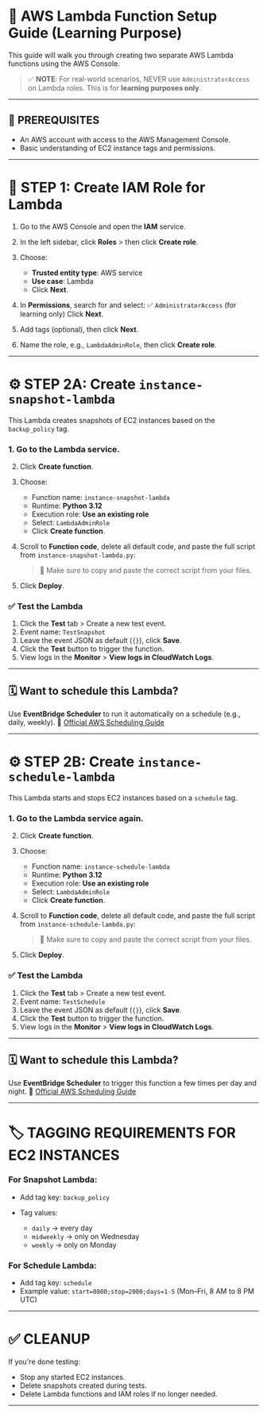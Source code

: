 # 📘 AWS Lambda Function Setup Guide (Learning Purpose)

This guide will walk you through creating two separate AWS Lambda functions using the AWS Console.

> ✅ **NOTE**: For real-world scenarios, NEVER use `AdministratorAccess` on Lambda roles. This is for **learning purposes only**.

---

## 🧾 PREREQUISITES

* An AWS account with access to the AWS Management Console.
* Basic understanding of EC2 instance tags and permissions.

---

# 🔐 STEP 1: Create IAM Role for Lambda

1. Go to the AWS Console and open the **IAM** service.

2. In the left sidebar, click **Roles** > then click **Create role**.

3. Choose:

   * **Trusted entity type**: AWS service
   * **Use case**: Lambda
   * Click **Next**.

4. In **Permissions**, search for and select:
   ✅ `AdministratorAccess` (for learning only)
   Click **Next**.

5. Add tags (optional), then click **Next**.

6. Name the role, e.g., `LambdaAdminRole`, then click **Create role**.

---

# ⚙️ STEP 2A: Create `instance-snapshot-lambda`

This Lambda creates snapshots of EC2 instances based on the `backup_policy` tag.

### 1. Go to the **Lambda** service.

2. Click **Create function**.

3. Choose:

   * Function name: `instance-snapshot-lambda`
   * Runtime: **Python 3.12**
   * Execution role: **Use an existing role**
   * Select: `LambdaAdminRole`
   * Click **Create function**.

4. Scroll to **Function code**, delete all default code, and paste the full script from `instance-snapshot-lambda.py`:

   > 📌 Make sure to copy and paste the correct script from your files.

5. Click **Deploy**.

### ✅ Test the Lambda

1. Click the **Test** tab > Create a new test event.
2. Event name: `TestSnapshot`
3. Leave the event JSON as default (`{}`), click **Save**.
4. Click the **Test** button to trigger the function.
5. View logs in the **Monitor** > **View logs in CloudWatch Logs**.

---

## 🗓️ Want to schedule this Lambda?

Use **EventBridge Scheduler** to run it automatically on a schedule (e.g., daily, weekly).
🔗 [Official AWS Scheduling Guide](https://docs.aws.amazon.com/lambda/latest/dg/with-eventbridge-scheduler.html)

---

# ⚙️ STEP 2B: Create `instance-schedule-lambda`

This Lambda starts and stops EC2 instances based on a `schedule` tag.

### 1. Go to the **Lambda** service again.

2. Click **Create function**.

3. Choose:

   * Function name: `instance-schedule-lambda`
   * Runtime: **Python 3.12**
   * Execution role: **Use an existing role**
   * Select: `LambdaAdminRole`
   * Click **Create function**.

4. Scroll to **Function code**, delete all default code, and paste the full script from `instance-schedule-lambda.py`:

   > 📌 Make sure to copy and paste the correct script from your files.

5. Click **Deploy**.

### ✅ Test the Lambda

1. Click the **Test** tab > Create a new test event.
2. Event name: `TestSchedule`
3. Leave the event JSON as default (`{}`), click **Save**.
4. Click the **Test** button to trigger the function.
5. View logs in the **Monitor** > **View logs in CloudWatch Logs**.

---

## 🗓️ Want to schedule this Lambda?

Use **EventBridge Scheduler** to trigger this function a few times per day and night.
🔗 [Official AWS Scheduling Guide](https://docs.aws.amazon.com/lambda/latest/dg/with-eventbridge-scheduler.html)

---

# 🏷️ TAGGING REQUIREMENTS FOR EC2 INSTANCES

### For Snapshot Lambda:

* Add tag key: `backup_policy`
* Tag values:

  * `daily` → every day
  * `midweekly` → only on Wednesday
  * `weekly` → only on Monday

### For Schedule Lambda:

* Add tag key: `schedule`
* Example value: `start=0800;stop=2000;days=1-5` (Mon–Fri, 8 AM to 8 PM UTC)

---

# ✅ CLEANUP

If you're done testing:

* Stop any started EC2 instances.
* Delete snapshots created during tests.
* Delete Lambda functions and IAM roles if no longer needed.

---
